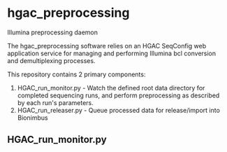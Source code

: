 # hgac_preprocessing
Illumina preprocessing daemon

The hgac_preprocessing software relies on an HGAC SeqConfig web application service for
managing and performing Illumina bcl conversion and demultiplexing processes.
 
This repository contains 2 primary components:

1. HGAC_run_monitor.py - Watch the defined root data directory for completed sequencing runs,
and perform preprocessing as described by each run's parameters.
2. HGAC_run_releaser.py - Queue processed data for release/import into Bionimbus

## HGAC_run_monitor.py
